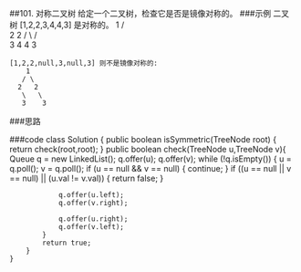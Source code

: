 ##101. 对称二叉树
给定一个二叉树，检查它是否是镜像对称的。
###示例
    二叉树 [1,2,2,3,4,4,3] 是对称的。
        1
       / \
      2   2
     / \ / \
    3  4 4  3
    
    [1,2,2,null,3,null,3] 则不是镜像对称的:
        1
       / \
      2   2
       \   \
       3    3
###思路
    
###code
    class Solution {
        public boolean isSymmetric(TreeNode root) {
            return check(root,root);
        }
        public boolean check(TreeNode u,TreeNode v){
            Queue<TreeNode> q = new LinkedList<TreeNode>();
            q.offer(u);
            q.offer(v);
            while (!q.isEmpty()) {
                u = q.poll();
                v = q.poll();
                if (u == null && v == null) {
                    continue;
                }
                if ((u == null || v == null) || (u.val != v.val)) {
                    return false;
                }
    
                q.offer(u.left);
                q.offer(v.right);
    
                q.offer(u.right);
                q.offer(v.left);
            }
            return true;
        }
    }